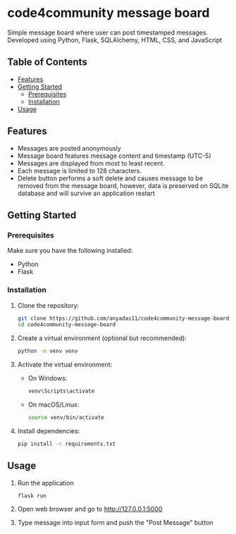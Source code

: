 # code4community message board
 Simple message board where user can post timestamped messages. Developed using Python, Flask, SQLAlchemy, HTML, CSS, and JavaScript

## Table of Contents

- [Features](#features)
- [Getting Started](#getting-started)
  - [Prerequisites](#prerequisites)
  - [Installation](#installation)
- [Usage](#usage)

## Features

- Messages are posted anonymously
- Message board features message content and timestamp (UTC-5)
- Messages are displayed from most to least recent.
- Each message is limited to 128 characters.
- Delete button performs a soft delete and causes message to be removed from the message board, however, data is preserved on SQLite database and will survive an application restart

## Getting Started

### Prerequisites

Make sure you have the following installed:

- Python
- Flask

### Installation

1. Clone the repository:

    ```bash
    git clone https://github.com/anyadas11/code4community-message-board.git
    cd code4community-message-board
    ```

2. Create a virtual environment (optional but recommended):

    ```bash
    python -m venv venv
    ```

3. Activate the virtual environment:

    - On Windows:

        ```bash
        venv\Scripts\activate
        ```

    - On macOS/Linux:

        ```bash
        source venv/bin/activate
        ```

4. Install dependencies:

    ```bash
    pip install -r requirements.txt
    ```

## Usage
1. Run the application

    ```bash
    flask run
    ```

2. Open web browser and go to http://127.0.0.1:5000

3. Type message into input form and push the "Post Message" button



